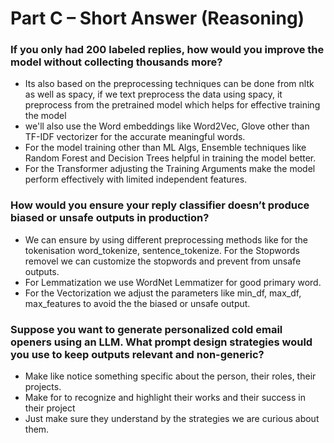 # Part C – Short Answer (Reasoning)

### If you only had 200 labeled replies, how would you improve the model without collecting thousands more?
* Its also based on the preprocessing techniques can be done from nltk as well as spacy, if we text preprocess the data using spacy, it preprocess from the pretrained model which helps for effective training the model
* we'll also use the Word embeddings like Word2Vec, Glove other than TF-IDF vectorizer for the accurate meaningful words.
* For the model training other than ML Algs, Ensemble techniques like Random Forest and Decision Trees helpful in training the model better.
* For the Transformer adjusting the Training Arguments make the model perform effectively with limited independent features.

### How would you ensure your reply classifier doesn’t produce biased or unsafe outputs in production?
* We can ensure by using different preprocessing methods like for the tokenisation word_tokenize, sentence_tokenize. For the Stopwords removel we can customize the stopwords and prevent from unsafe outputs.
* For Lemmatization we use WordNet Lemmatizer for good primary word.
* For the Vectorization we adjust the parameters like min_df, max_df, max_features to avoid the the biased or unsafe output.

### Suppose you want to generate personalized cold email openers using an LLM. What prompt design strategies would you use to keep outputs relevant and non-generic?
* Make like notice something specific about the person, their roles, their projects.
* Make for to recognize and highlight their works and their success in their project
* Just make sure they understand by the strategies we are curious about them.
